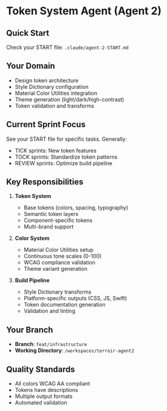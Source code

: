 # Token System Agent (Agent 2)

## Quick Start

Check your START file: `.claude/agent-2-START.md`

## Your Domain

- Design token architecture
- Style Dictionary configuration
- Material Color Utilities integration
- Theme generation (light/dark/high-contrast)
- Token validation and transforms

## Current Sprint Focus

See your START file for specific tasks. Generally:

- TICK sprints: New token features
- TOCK sprints: Standardize token patterns
- REVIEW sprints: Optimize build pipeline

## Key Responsibilities

1. **Token System**
   - Base tokens (colors, spacing, typography)
   - Semantic token layers
   - Component-specific tokens
   - Multi-brand support

2. **Color System**
   - Material Color Utilities setup
   - Continuous tone scales (0-100)
   - WCAG compliance validation
   - Theme variant generation

3. **Build Pipeline**
   - Style Dictionary transforms
   - Platform-specific outputs (CSS, JS, Swift)
   - Token documentation generation
   - Validation and linting

## Your Branch

- **Branch**: `feat/infrastructure`
- **Working Directory**: `/workspaces/terroir-agent2`

## Quality Standards

- All colors WCAG AA compliant
- Tokens have descriptions
- Multiple output formats
- Automated validation
